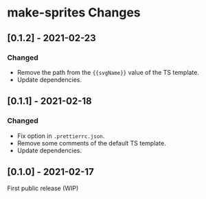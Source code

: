 # make-sprites Changes

## \[0.1.2] - 2021-02-23

### Changed

- Remove the path from the `{{svgName}}` value of the TS template.
- Update dependencies.

## \[0.1.1] - 2021-02-18

### Changed

- Fix option in `.prettierrc.json`.
- Remove some comments of the default TS template.
- Update dependencies.

## \[0.1.0] - 2021-02-17

First public release (WIP)
